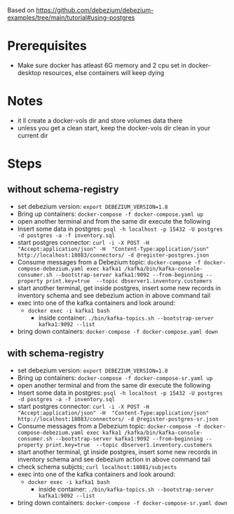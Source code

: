 Based on https://github.com/debezium/debezium-examples/tree/main/tutorial#using-postgres
# Prerequisites
  - Make sure docker has atleast 6G memory and 2 cpu set in docker-desktop resources, else containers will keep dying
# Notes
  - it ll create a docker-vols dir and store volumes data there
  - unless you get a clean start, keep the docker-vols dir clean in your current dir
# Steps
## without schema-registry
  - set debezium version: `export DEBEZIUM_VERSION=1.8`
  - Bring up containers: `docker-compose -f docker-compose.yaml up`
  - open another terminal and from the same dir execute the following
  - Insert some data in postgres: `psql -h localhost -p 15432 -U postgres -d postgres -a -f inventory.sql`
  - start postgres connector: `curl -i -X POST -H "Accept:application/json" -H  "Content-Type:application/json" http://localhost:18083/connectors/ -d @register-postgres.json`
  - Consume messages from a Debezium topic: `docker-compose -f docker-compose-debezium.yaml exec kafka1 /kafka/bin/kafka-console-consumer.sh --bootstrap-server kafka1:9092 --from-beginning --property print.key=true  --topic dbserver1.inventory.customers`
  - start another terminal, get inside postgres, insert some new records in inventory schema and see debezium action in above command tail
  - exec into one of the kafka containers and look around:
    - `docker exec -i kafka1 bash`
      - inside container: `./bin/kafka-topics.sh --bootstrap-server kafka1:9092 --list`
  - bring down containers: `docker-compose -f docker-compose.yaml down`


## with schema-registry
  - set debezium version: `export DEBEZIUM_VERSION=1.8`
  - Bring up containers: `docker-compose -f docker-compose-sr.yaml up`
  - open another terminal and from the same dir execute the following
  - Insert some data in postgres: `psql -h localhost -p 15432 -U postgres -d postgres -a -f inventory.sql`
  - start postgres connector: `curl -i -X POST -H "Accept:application/json" -H  "Content-Type:application/json" http://localhost:18083/connectors/ -d @register-postgres-sr.json`
  - Consume messages from a Debezium topic: `docker-compose -f docker-compose-debezium.yaml exec kafka1 /kafka/bin/kafka-console-consumer.sh --bootstrap-server kafka1:9092 --from-beginning --property print.key=true  --topic dbserver1.inventory.customers`
  - start another terminal, gt inside postgres, insert some new records in inventory schema and see debezium action in above command tail
  - check schema subjcts; `curl localhost:18081/subjects`
  - exec into one of the kafka containers and look around:
    - `docker exec -i kafka1 bash`
      - inside container: `./bin/kafka-topics.sh --bootstrap-server kafka1:9092 --list`
  - bring down containers: `docker-compose -f docker-compose-sr.yaml down`

